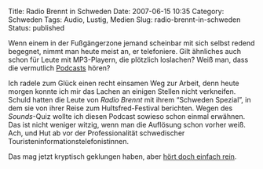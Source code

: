 Title: Radio Brennt in Schweden
Date: 2007-06-15 10:35
Category: Schweden
Tags: Audio, Lustig, Medien
Slug: radio-brennt-in-schweden
Status: published

Wenn einem in der Fußgängerzone jemand scheinbar mit sich selbst redend
begegnet, nimmt man heute meist an, er telefoniere. Gilt ähnliches auch
schon für Leute mit MP3-Playern, die plötzlich loslachen? Weiß man, dass
die vermutlich [Podcasts](http://de.wikipedia.org/wiki/Podcast) hören?

Ich radele zum Glück einen recht einsamen Weg zur Arbeit, denn heute
morgen konnte ich mir das Lachen an einigen Stellen nicht verkneifen.
Schuld hatten die Leute von *Radio Brennt* mit ihrem “Schweden Spezial”,
in dem sie von ihrer Reise zum Hultsfred-Festival berichten. Wegen des
*Sounds*-Quiz wollte ich diesen Podcast sowieso schon einmal erwähnen.
Das ist nicht weniger witzig, wenn man die Auflösung schon vorher weiß.
Ach, und Hut ab vor der Professionalität schwedischer
Touristeninformationstelefonistinnen.

Das mag jetzt kryptisch geklungen haben, aber [hört doch einfach
rein](http://www.radiobrennt.com/wordpress/?p=268).

